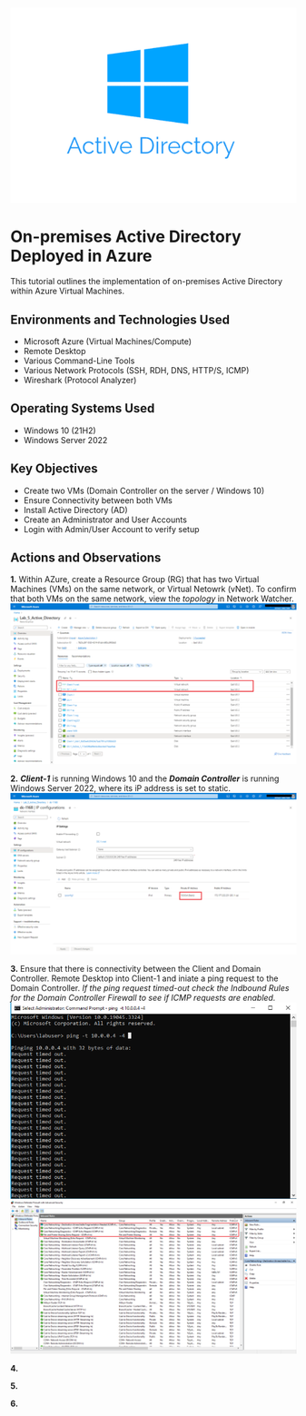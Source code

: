 #
<p align="center">
<img src="active directory.png"/>
</p>

<h1>On-premises Active Directory Deployed in Azure </h1>
This tutorial outlines the implementation of on-premises Active Directory within Azure Virtual Machines.

<h2>Environments and Technologies Used</h2>

- Microsoft Azure (Virtual Machines/Compute)
- Remote Desktop
- Various Command-Line Tools
- Various Network Protocols (SSH, RDH, DNS, HTTP/S, ICMP)
- Wireshark (Protocol Analyzer)

<h2>Operating Systems Used </h2>

- Windows 10 (21H2)
- Windows Server 2022

<h2>Key Objectives</h2>

- Create two VMs (Domain Controller on the server / Windows 10)
- Ensure Connectivity between both VMs
- Install Active Directory (AD)
- Create an Administrator and User Accounts
- Login with Admin/User Account to verify setup

<h2>Actions and Observations</h2>



**1.** Within AZure, create a Resource Group (RG) that has two Virtual Machines (VMs) on the same network, or Virtual Netowrk (vNet). To confirm that both VMs on the same network, view the _topology_ in Network Watcher.        
<img src="Resources.png"/>

    
**2.** ***Client-1*** is running Windows 10 and the ***Domain Controller*** is running Windows Server 2022, where its iP address is set to static.    
<img src="DC Static IP.png"/>


**3.** Ensure that there is connectivity between the Client and Domain Controller. Remote Desktop into Client-1 and iniate a ping request to the Domain Controller.  _If the ping request timed-out check the Indbound Rules for the Domain Controller Firewall to see if ICMP requests are enabled._
<img src="PP to DC.png"/> <img src="ICMP Enable.png"/>

**4.**

**5.**

**6.**

    




